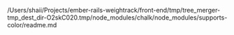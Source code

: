 /Users/shaii/Projects/ember-rails-weightrack/front-end/tmp/tree_merger-tmp_dest_dir-O2skC020.tmp/node_modules/chalk/node_modules/supports-color/readme.md
